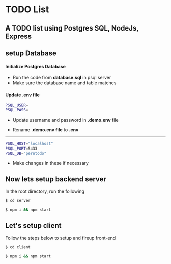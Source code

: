 # TODO List

## A TODO list using Postgres SQL, NodeJs, Express


## setup Database

####  Initialize Postgres Database
- Run the code from **database.sql** in psql server
- Make sure the database name and table matches

#### Update .env file
```bash
PSQL_USER=
PSQL_PASS=
```
- Update username and password in **.demo.env** file

- Rename **.demo.env file** to **.env**

<hr />


```bash
PSQL_HOST="localhost"
PSQL_PORT=5433
PSQL_DB="perntodo"
```
- Make changes in these if necessary 

## Now lets setup backend server

In the root directory, run the following

```bash
$ cd server
```
```bash
$ npm i && npm start
```


## Let's setup client

Follow the steps below to setup and fireup front-end

```bash
$ cd client
```

```bash
$ npm i && npm start
```


